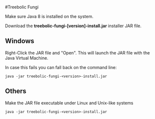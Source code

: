 #Treebolic Fungi

Make sure Java 8 is installed on the system.

Download the **treebolic-fungi-[version]-install.jar** installer JAR file.

## Windows

Right-Click the JAR file and "Open". This will launch the
JAR file with the Java Virtual Machine.

In case this fails you can fall back on the command line:

	java -jar treebolic-fungi-<version>-install.jar

## Others

Make the JAR file executable under Linux and Unix-like systems

	java -jar treebolic-fungi-<version>-install.jar

